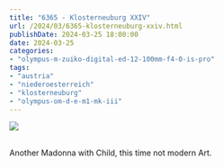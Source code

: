 ```yaml
---
title: "6365 - Klosterneuburg XXIV"
url: /2024/03/6365-klosterneuburg-xxiv.html
publishDate: 2024-03-25 18:00:00
date: 2024-03-25
categories:
- "olympus-m-zuiko-digital-ed-12-100mm-f4-0-is-pro"
tags:
- "austria"
- "niederoesterreich"
- "klosterneuburg"
- "olympus-om-d-e-m1-mk-iii"
---
```

<div class="container">
<div class="center"><a target="_blank" href="https://d25zfm9zpd7gm5.cloudfront.net/1200x1200/2020/20200806_142119_lr.jpg"><img class="webfeedsFeaturedVisual" src="https://d25zfm9zpd7gm5.cloudfront.net/0600x0600/2020/20200806_142119_lr.jpg" /></a></div>
</div>
<br />

Another Madonna with Child, this time not modern Art.
